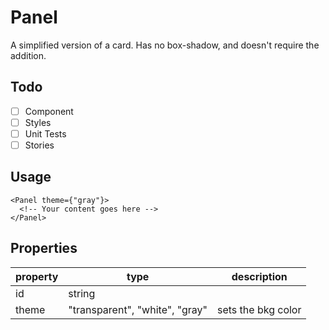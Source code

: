 # Panel

A simplified version of a card.  Has no box-shadow, and doesn't require the <CardBody> addition.

## Todo

- [ ] Component
- [ ] Styles
- [ ] Unit Tests
- [ ] Stories

## Usage

```tsx
<Panel theme={"gray"}>
  <!-- Your content goes here -->  
</Panel>
```

## Properties
| property | type                            | description        |
|----------|---------------------------------|--------------------|
| id       | string                          |                    |
| theme    | "transparent", "white", "gray"  | sets the bkg color |
